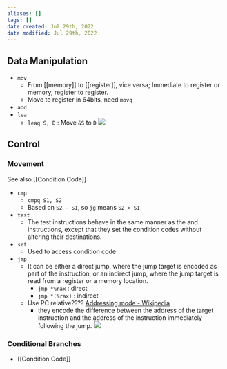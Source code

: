 ```yaml
---
aliases: []
tags: [] 
date created: Jul 29th, 2022
date modified: Jul 29th, 2022
---
```

## Data Manipulation
- `mov`
	- From [[memory]] to [[register]], vice versa; Immediate to register or memory, register to register.
	- Move to register in 64bits, need `movq`
- `add`
- `lea`
	- `leaq S, D` : Move `&S` to `D`
![](https://img.ynchen.me/2022/07/86193bce90b8a58026911491ce0d7b76.png)

## Control
### Movement
See also [[Condition Code]]
- `cmp`
	- `cmpq S1, S2`
	- Based on `S2 - S1`, so `jg` means `S2 > S1`
- `test`
	- The test instructions behave in the same manner as the and instructions, except that they set the condition codes without altering their destinations.
- `set`
	- Used to access condition code
- `jmp`
	- It can be either a direct jump, where the jump target is encoded as part of the instruction, or an indirect jump, where the jump target is read from a register or a memory location.
		- `jmp *%rax` : direct
		- `jmp *(%rax)` : indirect
	- Use PC relative???? [Addressing mode - Wikipedia](https://en.wikipedia.org/wiki/Addressing_mode)
		- they encode the difference between the address of the target instruction and the address of the instruction immediately following the jump.
![](https://img.ynchen.me/2022/08/0159aef39b16bc65247d47273730d15d.png)


### Conditional Branches
- [[Condition Code]]